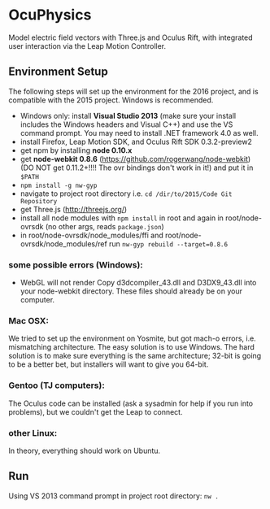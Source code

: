 OcuPhysics
===========

Model electric field vectors with Three.js and Oculus Rift, with integrated user interaction via the Leap Motion Controller.

## <a name="setup"></a>Environment Setup

The following steps will set up the environment for the 2016 project, and is compatible with the 2015 project. Windows is recommended.

* Windows only: install **Visual Studio 2013** (make sure your install includes the Windows headers and Visual C++) and use the VS command prompt. You may need to install .NET framework 4.0 as well.
* install Firefox, Leap Motion SDK, and Oculus Rift SDK 0.3.2-preview2
* get npm by installing **node 0.10.x**
* get **node-webkit 0.8.6** (https://github.com/rogerwang/node-webkit) (DO NOT get 0.11.2+!!!! The ovr bindings don't work in it!) and put it in `$PATH`
* `npm install -g nw-gyp`
* navigate to project root directory i.e. `cd /dir/to/2015/Code Git Repository`
* get Three.js (http://threejs.org/)
* install all node modules with `npm install` in root and again in root/node-ovrsdk (no other args, reads `package.json`)
* in root/node-ovrsdk/node_modules/ffi and root/node-ovrsdk/node_modules/ref run `nw-gyp rebuild --target=0.8.6`

### some possible errors (Windows):

* WebGL will not render
Copy d3dcompiler_43.dll and D3DX9_43.dll into your node-webkit directory. These files should already be on your computer.

### Mac OSX:

We tried to set up the environment on Yosmite, but got mach-o errors, i.e. mismatching architecture. The easy solution is to use Windows. The hard solution is to make sure everything is the same architecture; 32-bit is going to be a better bet, but installers will want to give you 64-bit.

### Gentoo (TJ computers):

The Oculus code can be installed (ask a sysadmin for help if you run into problems), but we couldn't get the Leap to connect.

### other Linux:

In theory, everything should work on Ubuntu.

## <a name="run"></a>Run

Using VS 2013 command prompt in project root directory:
`nw .`
